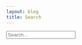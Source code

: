 ```yaml
---
layout: blog
title: Search
---
```


<div class="mb5">
<input id="searchInput" tabindex="0" placeholder="Search..." class="border-box w-100 pv2 br2 br--top shadow-4 b-black-10" />
<div id="searchResults" class="w-100 ba br2 dn br--bottom shadow-4 b-black-10"></div>
</div>

<script src="/js/fuse.min.js"></script>
<script src="/js/fastsearch-new.js"></script>
